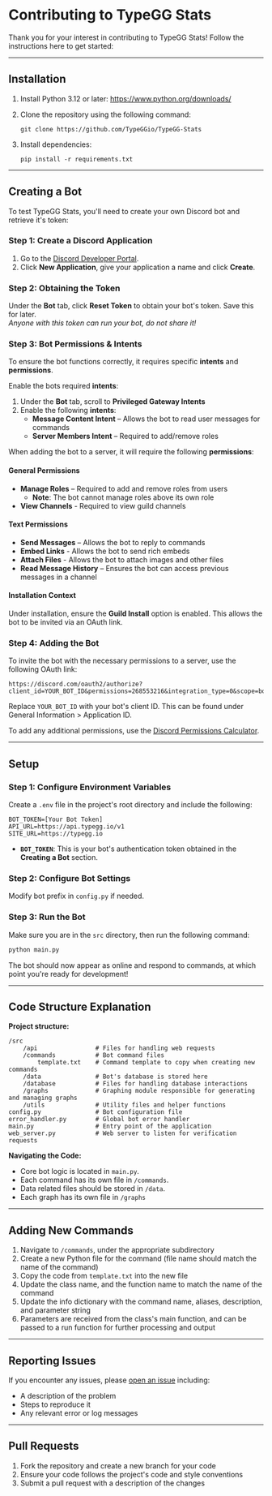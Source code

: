 # Contributing to TypeGG Stats

Thank you for your interest in contributing to TypeGG Stats! Follow the instructions here to get started:

---

## Installation

1. Install Python 3.12 or later: <https://www.python.org/downloads/>
2. Clone the repository using the following command:

   ```
   git clone https://github.com/TypeGGio/TypeGG-Stats
   ```

3. Install dependencies:

   ```
   pip install -r requirements.txt
   ```

---

## Creating a Bot

To test TypeGG Stats, you'll need to create your own Discord bot and retrieve it's token:

### Step 1: Create a Discord Application

1. Go to the [Discord Developer Portal](https://discord.com/developers/applications).
2. Click **New Application**, give your application a name and click **Create**.

### Step 2: Obtaining the Token

Under the **Bot** tab, click **Reset Token** to obtain your bot's token. Save this for later.\
_Anyone with this token can run your bot, do not share it!_

### Step 3: Bot Permissions & Intents

To ensure the bot functions correctly, it requires specific **intents** and **permissions**.

Enable the bots required **intents**:

1. Under the **Bot** tab, scroll to **Privileged Gateway Intents**
2. Enable the following **intents**:
   - **Message Content Intent** – Allows the bot to read user messages for commands
   - **Server Members Intent** – Required to add/remove roles

When adding the bot to a server, it will require the following **permissions**:

#### General Permissions

- **Manage Roles** – Required to add and remove roles from users
  - **Note**: The bot cannot manage roles above its own role
- **View Channels** - Required to view guild channels

#### Text Permissions

- **Send Messages** – Allows the bot to reply to commands
- **Embed Links** - Allows the bot to send rich embeds
- **Attach Files** - Allows the bot to attach images and other files
- **Read Message History** – Ensures the bot can access previous messages in a channel

#### Installation Context

Under installation, ensure the **Guild Install** option is enabled. This allows the bot to be invited via an OAuth link.

### Step 4: Adding the Bot

To invite the bot with the necessary permissions to a server, use the following OAuth link:

```
https://discord.com/oauth2/authorize?client_id=YOUR_BOT_ID&permissions=268553216&integration_type=0&scope=bot
```

Replace `YOUR_BOT_ID` with your bot's client ID. This can be found under General Information > Application ID.

To add any additional permissions, use the [Discord Permissions Calculator](https://discordapi.com/permissions.html).

---

## Setup

### Step 1: Configure Environment Variables

Create a `.env` file in the project's root directory and include the following:

```
BOT_TOKEN=[Your Bot Token]
API_URL=https://api.typegg.io/v1
SITE_URL=https://typegg.io
```

- **`BOT_TOKEN`**: This is your bot's authentication token obtained in the **Creating a Bot** section.

### Step 2: Configure Bot Settings

Modify bot prefix in `config.py` if needed.

### Step 3: Run the Bot
Make sure you are in the `src` directory, then run the following command:
```bash
python main.py
```

The bot should now appear as online and respond to commands, at which point you're ready for development!

---

## Code Structure Explanation

**Project structure:**

```
/src
    /api                # Files for handling web requests
    /commands           # Bot command files
        template.txt    # Command template to copy when creating new commands
    /data               # Bot's database is stored here
    /database           # Files for handling database interactions
    /graphs             # Graphing module responsible for generating and managing graphs
    /utils              # Utility files and helper functions
config.py               # Bot configuration file
error_handler.py        # Global bot error handler
main.py                 # Entry point of the application
web_server.py           # Web server to listen for verification requests
```

**Navigating the Code:**

- Core bot logic is located in `main.py`.
- Each command has its own file in `/commands`.
- Data related files should be stored in `/data`.
- Each graph has its own file in `/graphs`

---

## Adding New Commands

1. Navigate to `/commands`, under the appropriate subdirectory
2. Create a new Python file for the command (file name should match the name of the command)
3. Copy the code from `template.txt` into the new file
4. Update the class name, and the function name to match the name of the command
5. Update the info dictionary with the command name, aliases, description, and parameter string
6. Parameters are received from the class's main function, and can be passed to a run function for further processing and output

---

## Reporting Issues

If you encounter any issues, please [open an issue](https://github.com/TypeGGio/TypeGG-Stats/issues) including:

- A description of the problem
- Steps to reproduce it
- Any relevant error or log messages

---

## Pull Requests

1. Fork the repository and create a new branch for your code
2. Ensure your code follows the project's code and style conventions
3. Submit a pull request with a description of the changes
